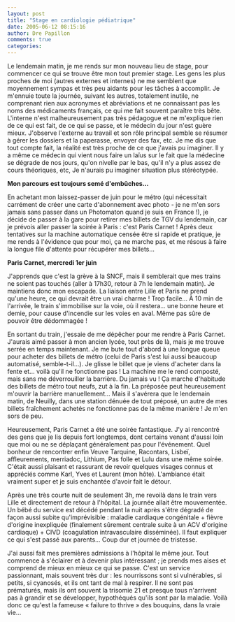 ```yaml
---
layout: post
title: "Stage en cardiologie pédiatrique"
date: 2005-06-12 08:15:16
author: Dre Papillon
comments: true
categories: 
---
```



Le lendemain matin, je me rends sur mon nouveau lieu de stage, pour commencer ce qui se trouve être mon tout premier stage.  Les gens les plus proches de moi (autres externes et internes) ne me semblent que moyennement sympas et très peu aidants pour les tâches à accomplir.  Je m'ennuie toute la journée, suivant les autres, totalement inutile, ne comprenant rien aux acronymes et abréviations et ne connaissant pas les noms des médicaments français, ce qui me fait souvent paraître très bête.  L'interne n'est malheureusement pas très pédagogue et ne m'explique rien de ce qui est fait, de ce qui se passe, et le médecin du jour n'est guère mieux.  J'observe l'externe au travail et son rôle principal semble se résumer à gérer les dossiers et la paperasse, envoyer des fax, etc.  Je me dis que tout compte fait, la réalité est très proche de ce que j'avais pu imaginer.  Il y a même ce médecin qui vient nous faire un laïus sur le fait que la médecine se dégrade de nos jours, qu'on nivelle par le bas, qu'il n'y a plus assez de cours théoriques, etc, Je n'aurais pu imaginer situation plus stéréotypée.

**Mon parcours est toujours semé d'embûches...**

En achetant mon laissez-passer de juin pour le métro (qui nécessitait carrément de créer une carte d'abonnement avec photo - je ne m'en sors jamais sans passer dans un Photomaton quand je suis en France !), je décide de passer à la gare pour retirer mes billets de TGV du lendemain, car je prévois aller passer la soirée à Paris : c'est Paris Carnet !  Après deux tentatives sur la machine automatique censée être si rapide et pratique, je me rends à l'évidence que pour moi, ça ne marche pas, et me résous à faire la longue file d'attente pour récupérer mes billets...

**Paris Carnet, mercredi 1er juin**

J'apprends que c'est la grève à la SNCF, mais il semblerait que mes trains ne soient pas touchés (aller à 17h30, retour à 7h le lendemain matin).  Je maintiens donc mon escapade.  La liaison entre Lille et Paris ne prend qu'une heure, ce qui devrait être un vrai charme !  Trop facile...  À 10 min de l'arrivée, le train s'immobilise sur la voie, où il restera... une bonne heure et demie, pour cause d'incendie sur les voies en aval.  Même pas sûre de pouvoir être dédommagée !

En sortant du train, j'essaie de me dépêcher pour me rendre à Paris Carnet.  J'aurais aimé passer à mon ancien lycée, tout près de là, mais je me trouve serrée en temps maintenant.  Je me bute tout d'abord à une longue queue pour acheter des billets de métro (celui de Paris s'est lui aussi beaucoup automatisé, semble-t-il...).  Je glisse le billet que je viens d'acheter dans la fente et... voilà qu'il ne fonctionne pas !  La machine me le rend composté, mais sans me déverrouiller la barrière.  Du jamais vu !  Ça marche d'habitude des billets de métro tout neufs, zut à la fin.  La préposée peut heureusement m'ouvrir la barrière manuellement...  Mais il s'avérera que le lendemain matin, de Neuilly, dans une station dénuée de tout préposé, un autre de mes billets fraîchement achetés ne fonctionne pas de la même manière !  Je m'en sors de peu.

Heureusement, Paris Carnet a été une soirée fantastique.  J'y ai rencontré des gens que je lis depuis fort longtemps, dont certains venant d'aussi loin que moi ou ne se déplaçant généralement pas pour l'événement.  Quel bonheur de rencontrer enfin Veuve Tarquine, Racontars, Lisbeï, affleurements, merriadoc, Lithium, Pas folle et Lulu dans une même soirée.  C'était aussi plaisant et rassurant de revoir quelques visages connus et appréciés comme Karl, Yves et Laurent (mon hôte).  L'ambiance était vraiment super et je suis enchantée d'avoir fait le détour.

Après une très courte nuit de seulement 3h, me revoilà dans le train vers Lille et directement de retour à l'hôpital.  La journée allait être mouvementée.  Un bébé du service est décédé pendant la nuit après s'être dégradé de façon aussi subite qu'imprévisible : maladie cardiaque congénitale + fièvre d'origine inexpliquée (finalement sûrement centrale suite à un ACV d'origine cardiaque) + CIVD (coagulation intravasculaire disséminée).  Il faut expliquer ce qui s'est passé aux parents...  Coup dur et journée de tristesse.

J'ai aussi fait mes premières admissions à l'hôpital le même jour.  Tout commence à s'éclairer et à devenir plus intéressant ; je prends mes aises et comprend de mieux en mieux ce qui se passe.  C'est un service passionnant, mais souvent très dur : les nourrissons sont si vulnérables, si petits, si cyanosés, et ils ont tant de mal à respirer.  Il ne sont pas prématurés, mais ils ont souvent la trisomie 21 et presque tous n'arrivent pas à grandir et se développer, hypothéqués qu'ils sont par la maladie.  Voilà donc ce qu'est la fameuse « failure to thrive » des bouquins, dans la vraie vie...